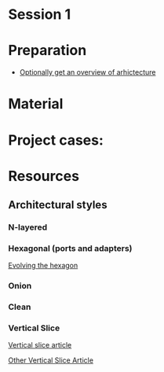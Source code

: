 # Session 1 

# Preparation
* [Optionally get an overview of arhictecture](https://herbertograca.com/2017/11/16/explicit-architecture-01-ddd-hexagonal-onion-clean-cqrs-how-i-put-it-all-together)

# Material

# Project cases:


# Resources

## Architectural styles


### N-layered

### Hexagonal (ports and adapters)

[Evolving the hexagon](https://herbertograca.com/2017/11/16/explicit-architecture-01-ddd-hexagonal-onion-clean-cqrs-how-i-put-it-all-together)

### Onion

### Clean

### Vertical Slice
[Vertical slice article](https://blog.ndepend.com/vertical-slice-architecture-in-asp-net-core/)

[Other Vertical Slice Article](https://blog.ndepend.com/vertical-slice-architecture-in-asp-net-core/)